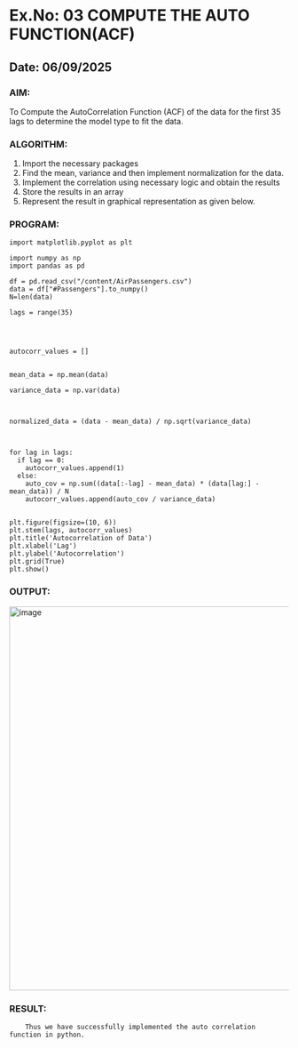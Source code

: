 # Ex.No: 03   COMPUTE THE AUTO FUNCTION(ACF)
## Date: 06/09/2025

### AIM:
To Compute the AutoCorrelation Function (ACF) of the data for the first 35 lags to determine the model
type to fit the data.
### ALGORITHM:
1. Import the necessary packages
2. Find the mean, variance and then implement normalization for the data.
3. Implement the correlation using necessary logic and obtain the results
4. Store the results in an array
5. Represent the result in graphical representation as given below.
### PROGRAM:
```
import matplotlib.pyplot as plt

import numpy as np
import pandas as pd

df = pd.read_csv("/content/AirPassengers.csv")
data = df["#Passengers"].to_numpy()
N=len(data)

lags = range(35)




autocorr_values = []


mean_data = np.mean(data)

variance_data = np.var(data)



normalized_data = (data - mean_data) / np.sqrt(variance_data)



for lag in lags:
  if lag == 0:
    autocorr_values.append(1)
  else:
    auto_cov = np.sum((data[:-lag] - mean_data) * (data[lag:] - mean_data)) / N
    autocorr_values.append(auto_cov / variance_data)


plt.figure(figsize=(10, 6))
plt.stem(lags, autocorr_values)
plt.title('Autocorrelation of Data')
plt.xlabel('Lag')
plt.ylabel('Autocorrelation')
plt.grid(True)
plt.show()
```



### OUTPUT:
<img width="1142" height="691" alt="image" src="https://github.com/user-attachments/assets/c37318f0-0535-4b40-bee7-240886ed8c4c" />


### RESULT:
        Thus we have successfully implemented the auto correlation function in python.
